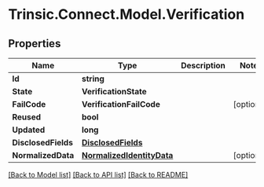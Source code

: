 # Trinsic.Connect.Model.Verification

## Properties

Name | Type | Description | Notes
------------ | ------------- | ------------- | -------------
**Id** | **string** |  | 
**State** | **VerificationState** |  | 
**FailCode** | **VerificationFailCode** |  | [optional] 
**Reused** | **bool** |  | 
**Updated** | **long** |  | 
**DisclosedFields** | [**DisclosedFields**](DisclosedFields.md) |  | 
**NormalizedData** | [**NormalizedIdentityData**](NormalizedIdentityData.md) |  | [optional] 

[[Back to Model list]](../README.md#documentation-for-models) [[Back to API list]](../README.md#documentation-for-api-endpoints) [[Back to README]](../README.md)

